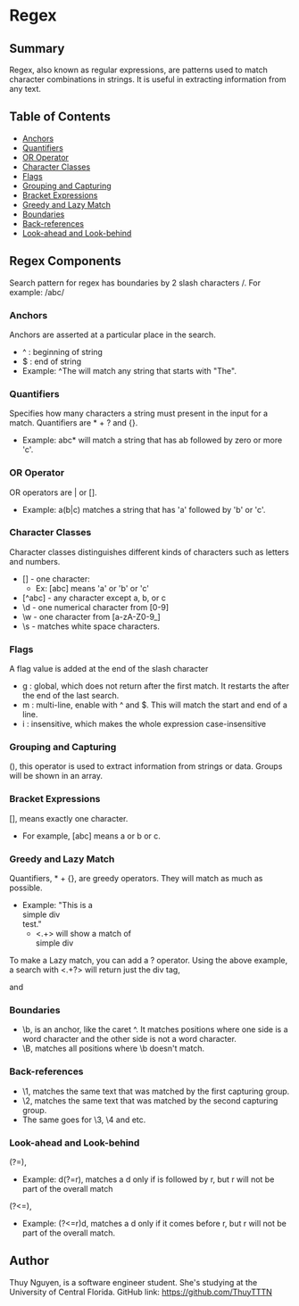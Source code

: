 # Regex

## Summary
Regex, also known as regular expressions, are patterns used to match character combinations in strings.  It is useful in extracting information from any text.

## Table of Contents

- [Anchors](#anchors)
- [Quantifiers](#quantifiers)
- [OR Operator](#or-operator)
- [Character Classes](#character-classes)
- [Flags](#flags)
- [Grouping and Capturing](#grouping-and-capturing)
- [Bracket Expressions](#bracket-expressions)
- [Greedy and Lazy Match](#greedy-and-lazy-match)
- [Boundaries](#boundaries)
- [Back-references](#back-references)
- [Look-ahead and Look-behind](#look-ahead-and-look-behind)

## Regex Components
Search pattern for regex has boundaries by 2 slash characters /.
For example: /abc/

### Anchors
Anchors are asserted at a particular place in the search.
- ^ : beginning of string
- $ : end of string
- Example:  ^The will match any string that starts with "The".

### Quantifiers
Specifies how many characters a string must present in the input for a match. Quantifiers are * + ? and {}.
- Example: abc* will match a string that has ab followed by zero or more 'c'.

### OR Operator
 OR operators are | or [].
- Example: a(b|c) matches a string that has 'a' followed by 'b' or 'c'.

### Character Classes
 Character classes distinguishes different kinds of characters such as letters and numbers. 
- [] - one character:
   - Ex: [abc] means 'a' or 'b' or 'c'
- [^abc] - any character except a, b, or c
- \d - one numerical character from [0-9]
- \w - one character from [a-zA-Z0-9_]
- \s - matches white space characters.

### Flags
A flag value is added at the end of the slash character 
- g : global, which does not return after the first match.  It restarts the after the end of the last search.
- m : multi-line, enable with ^ and $. This will match the start and end of a line.
- i : insensitive, which makes the whole expression case-insensitive

### Grouping and Capturing
(), this operator is used to extract information from strings or data. Groups will be shown in an array. 

### Bracket Expressions
[], means exactly one character.
- For example, [abc] means a or b or c.

### Greedy and Lazy Match
Quantifiers, * + {}, are greedy operators.  They will match as much as possible.
- Example:
"This is a <div>simple div</div> test."
   - <.+> will show a match of <div>simple div</div>

To make a Lazy match, you can add a ?  operator.  Using the above example, a search with <.+?> will return just the div tag, <div> and </div>

### Boundaries
- \b, is an anchor, like the caret ^. It matches positions where one side is a word character and the other side is not a word character.
- \B,  matches all positions where \b doesn't match.

### Back-references
- \1, matches the same text that was matched by the first capturing group.
- \2, matches the same text that was matched by the second capturing group.
- The same goes for \3, \4 and etc.

### Look-ahead and Look-behind
(?=),
- Example: d(?=r), matches a d only if is followed by r, but r will not be part of the overall match

(?<=),
- Example: (?<=r)d, matches a d only if it comes before r, but r will not be part of the overall match.

## Author

Thuy Nguyen, is a software engineer student.  She's studying at the University of Central Florida.  GitHub link: https://github.com/ThuyTTTN
